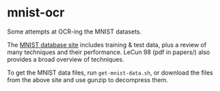 # mnist-ocr
Some attempts at OCR-ing the MNIST datasets.

The [MNIST database site](http://yann.lecun.com/exdb/mnist/) includes training &
test data, plus a review of many techniques and their performance. LeCun 98 (pdf
in papers/) also provides a broad overview of techniques.

To get the MNIST data files, run `get-mnist-data.sh`, or download the files
from the above site and use gunzip to decompress them.